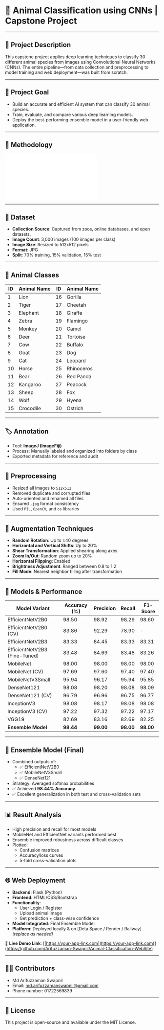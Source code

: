 # 🐾 Animal Classification using CNNs | Capstone Project

---

## 📘 Project Description

This capstone project applies deep learning techniques to classify 30 different animal species from images using Convolutional Neural Networks (CNNs). The entire pipeline—from data collection and preprocessing to model training and web deployment—was built from scratch.

---

## 🎯 Project Goal

- Build an accurate and efficient AI system that can classify 30 animal species.
- Train, evaluate, and compare various deep learning models.
- Deploy the best-performing ensemble model in a user-friendly web application.

---

## 🔬 Methodology

![Methodology Diagram](./methodology-preview.pdf)

---

## 📂 Dataset

- **Collection Source**: Captured from zoos, online databases, and open datasets.
- **Image Count**: 3,000 images (100 images per class)
- **Image Size**: Resized to 512x512 pixels
- **Format**: JPG
- **Split**: 70% training, 15% validation, 15% test

---

## 🐾 Animal Classes

| ID | Animal Name       | ID | Animal Name        |
|----|-------------------|----|--------------------|
| 1  | Lion              | 16 | Gorilla            |
| 2  | Tiger             | 17 | Cheetah            |
| 3  | Elephant          | 18 | Giraffe            |
| 4  | Zebra             | 19 | Flamingo           |
| 5  | Monkey            | 20 | Camel              |
| 6  | Deer              | 21 | Tortoise           |
| 7  | Cow               | 22 | Buffalo            |
| 8  | Goat              | 23 | Dog                |
| 9  | Cat               | 24 | Leopard            |
| 10 | Horse             | 25 | Rhinoceros         |
| 11 | Bear              | 26 | Red Panda          |
| 12 | Kangaroo          | 27 | Peacock            |
| 13 | Sheep             | 28 | Fox                |
| 14 | Wolf              | 29 | Hyena              |
| 15 | Crocodile         | 30 | Ostrich            |

---

## 🏷️ Annotation

- Tool: **ImageJ (ImageFiji)**
- Process: Manually labeled and organized into folders by class
- Exported metadata for reference and audit

---

## 🧹 Preprocessing

- Resized all images to `512x512`
- Removed duplicate and corrupted files
- Auto-oriented and renamed all files
- Ensured `.jpg` format consistency
- Used `PIL`, `OpenCV`, and `os` libraries

---

## 🔁 Augmentation Techniques

- **Random Rotation**: Up to ±40 degrees  
- **Horizontal and Vertical Shifts**: Up to 20%  
- **Shear Transformation**: Applied shearing along axes  
- **Zoom In/Out**: Random zoom up to 20%  
- **Horizontal Flipping**: Enabled  
- **Brightness Adjustment**: Ranged between 0.8 to 1.2  
- **Fill Mode**: Nearest neighbor filling after transformation  

---

## 🧠 Models & Performance

| Model Variant                   | Accuracy (%) | Precision | Recall | F1-Score |
|--------------------------------|--------------|-----------|--------|----------|
| EfficientNetV2B0               | 98.50        | 98.92     | 98.29  | 98.60    |
| EfficientNetV2B0 (CV)          | 83.86        | 92.29     | 78.90  | -        |
| EfficientNetV2B3               | 83.33        | 84.45     | 83.33  | 83.31    |
| EfficientNetV2B3 (Fine-Tuned)  | 83.48        | 84.69     | 83.48  | 83.26    |
| MobileNet                      | 98.00        | 98.00     | 98.00  | 98.00    |
| MobileNet (CV)                 | 97.69        | 97.60     | 97.40  | 97.40    |
| MobileNetV3Small               | 95.94        | 96.17     | 95.94  | 95.85    |
| DenseNet121                    | 98.08        | 98.20     | 98.08  | 98.09    |
| DenseNet121 (CV)               | 96.79        | 96.96     | 96.75  | 96.77    |
| InceptionV3                    | 98.08        | 98.17     | 98.08  | 98.08    |
| InceptionV3 (CV)               | 97.22        | 97.32     | 97.22  | 97.17    |
| VGG19                          | 82.69        | 83.16     | 82.69  | 82.25    |
| **Ensemble Model**             | **98.44**    | **99.00** | **98.00** | **98.00** |

---

## 🤖 Ensemble Model (Final)

- Combined outputs of:
  - ✅ EfficientNetV2B0  
  - ✅ MobileNetV3Small  
  - ✅ DenseNet121  
- Strategy: Averaged softmax probabilities
- ✅ Achieved **98.44% Accuracy**
- ✅ Excellent generalization in both test and cross-validation sets

---

## 📊 Result Analysis

- High precision and recall for most models
- MobileNet and EfficientNet variants performed best
- Ensemble improved robustness across difficult classes
- Plotted:
  - Confusion matrices
  - Accuracy/loss curves
  - 5-fold cross-validation plots

---

## 🌐 Web Deployment

- **Backend**: Flask (Python)
- **Frontend**: HTML/CSS/Bootstrap
- **Functionality**:
  - User Login / Register
  - Upload animal image
  - Get prediction + class-wise confidence
- **Model Integrated**: Final Ensemble Model
- **Platform**: Deployed locally & on [Deta Space / Render / Railway] *(replace as needed)*

🔗 **Live Demo Link**: [[https://your-app-link.com](https://your-app-link.com)](https://github.com/Arifuzzaman-Swapnil/Animal-Classification-WebSite)

---

## 👨‍💻 Contributors

- Md Arifuzzaman Swapnil  
- Email: md.arifuzzamanswapnil@gmail.com
- Phone number: 01722569839

---

## 📄 License

This project is open-source and available under the MIT License.


